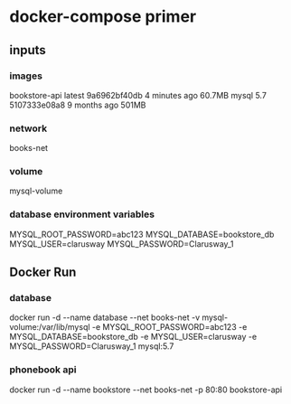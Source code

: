 # docker-compose primer

## inputs

### images

bookstore-api   latest    9a6962bf40db   4 minutes ago   60.7MB
mysql           5.7       5107333e08a8   9 months ago    501MB

### network

books-net

### volume

mysql-volume

### database environment variables

MYSQL_ROOT_PASSWORD=abc123
MYSQL_DATABASE=bookstore_db
MYSQL_USER=clarusway
MYSQL_PASSWORD=Clarusway_1

## Docker Run

### database

docker run -d --name database --net books-net -v mysql-volume:/var/lib/mysql -e MYSQL_ROOT_PASSWORD=abc123 -e MYSQL_DATABASE=bookstore_db -e MYSQL_USER=clarusway -e MYSQL_PASSWORD=Clarusway_1 mysql:5.7

### phonebook api

docker run -d --name bookstore --net books-net -p 80:80 bookstore-api

